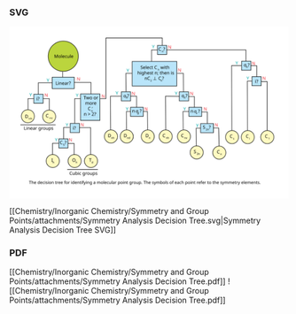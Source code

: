 
### SVG
<div style="background-color: white; padding: 20px;" >
	<img src="/Chemistry/Inorganic Chemistry/Symmetry and Group Points/attachments/Symmetry Analysis Decision Tree.svg" />
</div>

[[Chemistry/Inorganic Chemistry/Symmetry and Group Points/attachments/Symmetry Analysis Decision Tree.svg|Symmetry Analysis Decision Tree SVG]]


### PDF
[[Chemistry/Inorganic Chemistry/Symmetry and Group Points/attachments/Symmetry Analysis Decision Tree.pdf]]
![[Chemistry/Inorganic Chemistry/Symmetry and Group Points/attachments/Symmetry Analysis Decision Tree.pdf]]